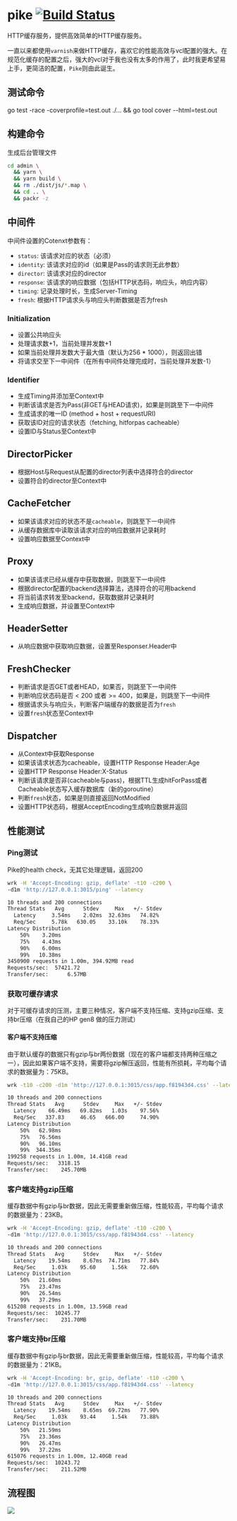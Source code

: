 # pike [![Build Status](https://img.shields.io/travis/vicanso/pike.svg?label=linux+build)](https://travis-ci.org/vicanso/pike)


HTTP缓存服务，提供高效简单的HTTP缓存服务。

一直以来都使用`varnish`来做HTTP缓存，喜欢它的性能高效与vcl配置的强大。在规范化缓存的配置之后，强大的vcl对于我也没有太多的作用了，此时我更希望易上手，更简洁的配置，`Pike`则由此诞生。

## 测试命令

go test -race -coverprofile=test.out ./... && go tool cover --html=test.out

## 构建命令

生成后台管理文件

```bash
cd admin \
  && yarn \
  && yarn build \
  && rm ./dist/js/*.map \
  && cd .. \
  && packr -z
```

## 中间件

中间件设置的Cotenxt参数有：

- `status`: 该请求对应的状态（必须）
- `identity`: 该请求对应的id（如果是Pass的请求则无此参数）
- `director`: 该请求对应的director
- `response`: 该请求的响应数据（包括HTTP状态码，响应头，响应内容）
- `timing`: 记录处理时长，生成Server-Timing
- `fresh`: 根据HTTP请求头与响应头判断数据是否为fresh

### Initialization

- 设置公共响应头
- 处理请求数+1，当前处理并发数+1
- 如果当前处理并发数大于最大值（默认为256 * 1000），则返回出错
- 将请求交至下一中间件（在所有中间件处理完成时，当前处理并发数-1）

### Identifier

- 生成Timing并添加至Context中
- 判断该请求是否为Pass(非GET与HEAD请求)，如果是则跳至下一中间件
- 生成请求的唯一ID (method + host + requestURI)
- 获取该ID对应的请求状态（fetching, hitforpas cacheable）
- 设置ID与Status至Context中


## DirectorPicker

- 根据Host与Request从配置的director列表中选择符合的director
- 设置符合的director至Context中

## CacheFetcher

- 如果该请求对应的状态不是`cacheable`，则跳至下一中间件
- 从缓存数据库中读取该请求对应的响应数据并记录耗时
- 设置响应数据至Context中

## Proxy

- 如果该请求已经从缓存中获取数据，则跳至下一中间件
- 根据director配置的backend选择算法，选择符合的可用backend
- 将当前请求转发至backend，获取数据并记录耗时
- 生成响应数据，并设置至Context中

## HeaderSetter

- 从响应数据中获取响应数据，设置至Responser.Header中

## FreshChecker

- 判断请求是否GET或者HEAD，如果否，则跳至下一中间件
- 判断响应状态码是否 < 200 或者 >= 400，如果是，则跳至下一中间件
- 根据请求头与响应头，判断客户端缓存的数据是否为`fresh`
- 设置`fresh`状态至Context中

## Dispatcher

- 从Context中获取Response
- 如果该请求状态为cacheable，设置HTTP Response Header:Age
- 设置HTTP Response Header:X-Status 
- 判断该请求是否非(cacheable与pass)，根据TTL生成hitForPass或者Cacheable状态写入缓存数据库（新的goroutine）
- 判断`fresh`状态，如果是则直接返回NotModified
- 设置HTTP状态码，根据AcceptEncoding生成响应数据并返回


## 性能测试

### Ping测试

Pike的health check，无其它处理逻辑，返回200

```bash
wrk -H 'Accept-Encoding: gzip, deflate' -t10 -c200 \
-d1m 'http://127.0.0.1:3015/ping' --latency
```

```bash
10 threads and 200 connections
Thread Stats   Avg      Stdev     Max   +/- Stdev
  Latency     3.54ms    2.02ms  32.63ms   74.82%
  Req/Sec     5.78k   630.05    33.10k    78.33%
Latency Distribution
    50%    3.20ms
    75%    4.43ms
    90%    6.00ms
    99%   10.38ms
3450900 requests in 1.00m, 394.92MB read
Requests/sec:  57421.72
Transfer/sec:      6.57MB
```

### 获取可缓存请求

对于可缓存请求的压测，主要三种情况，客户端不支持压缩、支持gzip压缩、支持br压缩（在我自己的HP gen8 做的压力测试）

#### 客户端不支持压缩

由于默认缓存的数据只有gzip与br两份数据（现在的客户端都支持两种压缩之一），因此如果客户端不支持，需要将gzip解压返回，性能有所损耗，平均每个请求的数据量为：75KB。

```bash
wrk -t10 -c200 -d1m 'http://127.0.0.1:3015/css/app.f81943d4.css' --latency
```

```bash
10 threads and 200 connections
Thread Stats   Avg      Stdev     Max   +/- Stdev
  Latency    66.49ms   69.82ms   1.03s    97.56%
  Req/Sec   337.83     46.65   666.00     74.90%
Latency Distribution
    50%   62.98ms
    75%   76.56ms
    90%   96.10ms
    99%  344.35ms
199258 requests in 1.00m, 14.41GB read
Requests/sec:   3318.15
Transfer/sec:    245.70MB
```

### 客户端支持gzip压缩

缓存数据中有gzip与br数据，因此无需要重新做压缩，性能较高，平均每个请求的数据量为：23KB。

```bash
wrk -H 'Accept-Encoding: gzip, deflate' -t10 -c200 \
-d1m 'http://127.0.0.1:3015/css/app.f81943d4.css' --latency
```

```bash
10 threads and 200 connections
Thread Stats   Avg      Stdev     Max   +/- Stdev
  Latency    19.54ms    8.67ms  74.71ms   77.84%
  Req/Sec     1.03k    95.60     1.56k    72.60%
Latency Distribution
    50%   21.60ms
    75%   23.47ms
    90%   26.54ms
    99%   37.29ms
615208 requests in 1.00m, 13.59GB read
Requests/sec:  10245.77
Transfer/sec:    231.70MB
```

### 客户端支持br压缩

缓存数据中有gzip与br数据，因此无需要重新做压缩，性能较高，平均每个请求的数据量为：21KB。

```bash
wrk -H 'Accept-Encoding: br, gzip, deflate' -t10 -c200 \
-d1m 'http://127.0.0.1:3015/css/app.f81943d4.css' --latency
```

```bash
10 threads and 200 connections
Thread Stats   Avg      Stdev     Max   +/- Stdev
  Latency    19.54ms    8.65ms  69.72ms   77.90%
  Req/Sec     1.03k    93.44     1.54k    73.88%
Latency Distribution
    50%   21.59ms
    75%   23.36ms
    90%   26.47ms
    99%   37.22ms
615076 requests in 1.00m, 12.40GB read
Requests/sec:  10243.72
Transfer/sec:    211.52MB
```

## 流程图

![](./process.png)

